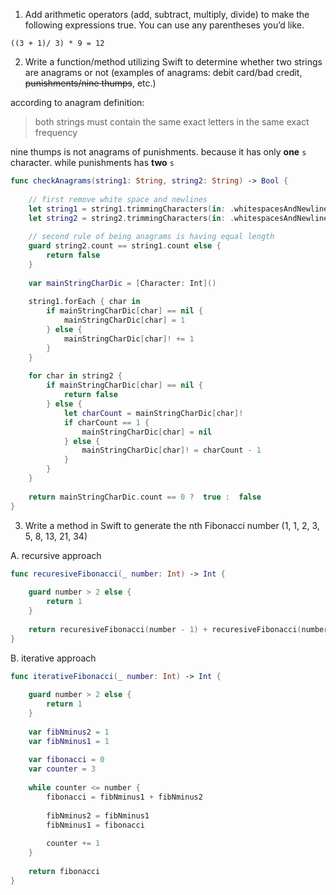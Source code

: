 1. Add arithmetic operators (add, subtract, multiply, divide) to make the following expressions true. You can use any parentheses you’d like.

`((3 + 1)/ 3) * 9 = 12`

2. Write a function/method utilizing Swift to determine whether two strings are anagrams or not (examples of anagrams: debit card/bad credit, ~~punishments/nine thumps~~, etc.)

  according to anagram definition:
  > both strings must contain the same exact letters in the same exact frequency

nine thumps is not anagrams of punishments. because it has only **one** `s` character. while punishments has **two** `s`

```swift
func checkAnagrams(string1: String, string2: String) -> Bool {
   
    // first remove white space and newlines
    let string1 = string1.trimmingCharacters(in: .whitespacesAndNewlines).replacingOccurrences(of: " ", with: "")
    let string2 = string2.trimmingCharacters(in: .whitespacesAndNewlines).replacingOccurrences(of: " ", with: "")
  
    // second rule of being anagrams is having equal length
    guard string2.count == string1.count else {
        return false
    }
    
    var mainStringCharDic = [Character: Int]()
    
    string1.forEach { char in
        if mainStringCharDic[char] == nil {
            mainStringCharDic[char] = 1
        } else {
            mainStringCharDic[char]! += 1
        }
    }
    
    for char in string2 {
        if mainStringCharDic[char] == nil {
            return false
        } else {
            let charCount = mainStringCharDic[char]!
            if charCount == 1 {
                mainStringCharDic[char] = nil
            } else {
                mainStringCharDic[char]! = charCount - 1
            }
        }
    }
   
    return mainStringCharDic.count == 0 ?  true :  false
}
```

3. Write a method in Swift to generate the nth Fibonacci number (1, 1, 2, 3, 5, 8, 13, 21, 34) 

A. recursive approach

```swift
func recuresiveFibonacci(_ number: Int) -> Int {
    
    guard number > 2 else {
        return 1
    }
    
    return recuresiveFibonacci(number - 1) + recuresiveFibonacci(number - 2)
}
```

B. iterative approach

```swift
func iterativeFibonacci(_ number: Int) -> Int {
    
    guard number > 2 else {
        return 1
    }
    
    var fibNminus2 = 1
    var fibNminus1 = 1
    
    var fibonacci = 0
    var counter = 3
    
    while counter <= number {
        fibonacci = fibNminus1 + fibNminus2
        
        fibNminus2 = fibNminus1
        fibNminus1 = fibonacci
        
        counter += 1
    }
    
    return fibonacci
}
```
